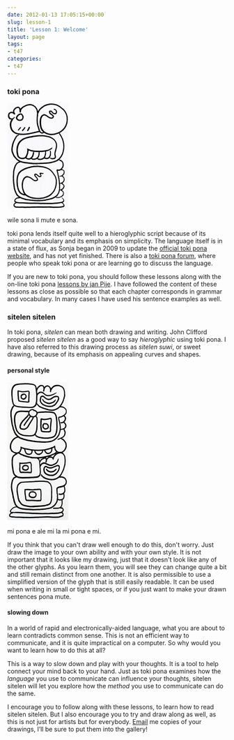 ```yaml
---
date: 2012-01-13 17:05:15+00:00
slug: lesson-1
title: 'Lesson 1: Welcome'
layout: page
tags: 
- t47
categories:
- t47
---
```


### toki pona






	

![Introduction](/images/t47_tokipona/tokisona/tokisona21.jpg)

wile sona li mute e sona.








toki pona lends itself quite well to a hieroglyphic script because of its minimal vocabulary and its emphasis on simplicity. The language itself is in a state of flux, as Sonja began in 2009 to update the [official toki pona website](http://en.tokipona.org), and has not yet finished. There is also a [toki pona forum](http://forums.tokipona.org/), where people who speak toki pona or are learning go to discuss the language.





If you are new to toki pona, you should follow these lessons along with the on-line toki pona [lessons by jan Pije](http://bknight0.myweb.uga.edu/toki/lesson/lesson0.html).  I have followed the content of these lessons as close as possible so that each chapter corresponds in grammar and vocabulary. In many cases I have used his sentence examples as well.





### sitelen sitelen




In toki pona, _sitelen_ can mean both drawing and writing.  John Clifford proposed _sitelen sitelen_ as a good way to say _hieroglyphic_ using toki pona.  I have also referred to this drawing process as _sitelen suwi_, or sweet drawing, because of its emphasis on appealing curves and shapes.




#### personal style






	

![Introduction](/images/t47_tokipona/tokisona/tokisona03.jpg)

mi pona e ale mi la mi pona e mi.








If you think that you can't draw well enough to do this, don't worry. Just draw the image to your own ability and with your own style. It is not important that it looks like my drawing, just that it doesn't look like any of the other glyphs. As you learn them, you will see they can change quite a bit and still remain distinct from one another. It is also permissible to use a simplified version of the glyph that is still easily readable. It can be used when writing in small or tight spaces, or if you just want to make your drawn sentences pona mute. 





#### slowing down




In a world of rapid and electronically-aided language, what you are about to learn contradicts common sense. This is not an efficient way to communicate, and it is quite impractical on a computer. So why would you want to learn how to do this at all?




This is a way to slow down and play with your thoughts. It is a tool to help connect your mind back to your hand. Just as toki pona examines how the _language_ you use to communicate can influence your thoughts, sitelen sitelen will let you explore how the _method_ you use to communicate can do the same.




I encourage you to follow along with these lessons, to learn how to read sitelen sitelen. But I also encourage you to try and draw along as well, as this is not just for artists but for everybody.  [Email](mailto:writeme@jonathangabel.com?subject=sitelen%20sitelen) me copies of your drawings, I’ll be sure to put them into the gallery!

